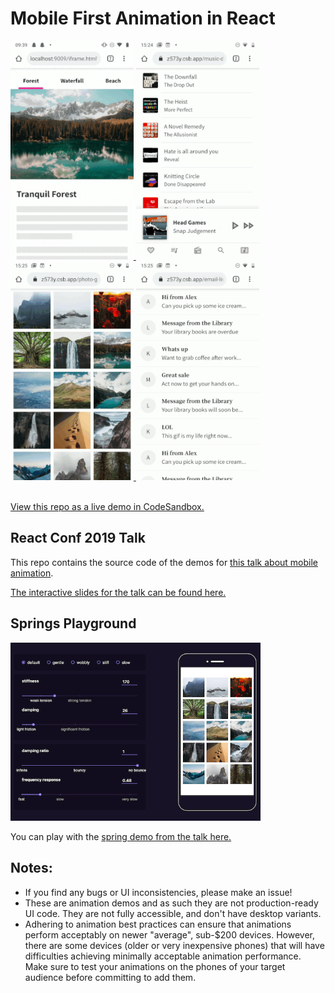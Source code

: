 # Mobile First Animation in React

<a href="https://codesandbox.io/s/github/aholachek/mobile-first-animation">
<img src="./demos/tabs.gif" alt="swipeable tabs" height="350px">
</a>
<a href="https://codesandbox.io/s/github/aholachek/mobile-first-animation">
<img src="./demos/music-drawer-android.gif" alt="an animated drawer inspired by the Apple Music app" height="350px">
</a>
<a href="https://codesandbox.io/s/github/aholachek/mobile-first-animation">
<img src="./demos/image-grid-android.gif" alt="animated grid of images" height="350px">
</a>
<a href="https://codesandbox.io/s/github/aholachek/mobile-first-animation">
<img src="./demos/email-list-android.gif" alt="dismissable email list" height="350px">
</a>

<br/>
<br/>

[View this repo as a live demo in CodeSandbox.](https://codesandbox.io/s/github/aholachek/mobile-first-animation)

## React Conf 2019 Talk

This repo contains the source code of the demos for [this talk about mobile animation](https://www.youtube.com/watch?v=JDDxR1a15Yo&feature=youtu.be&t=10664).

[The interactive slides for the talk can be found here.](http://mobile-first-animation.netlify.com)

## Springs Playground

<a href="https://spring-playground.netlify.com/">
<img src="./demos/spring-demo.png" width="400px">
</a>

You can play with the [spring demo from the talk here.](https://spring-playground.netlify.com/)

## Notes:

- If you find any bugs or UI inconsistencies, please make an issue!
- These are animation demos and as such they are not production-ready UI code. They are not fully accessible, and don't have desktop variants.
- Adhering to animation best practices can ensure that animations perform acceptably on newer "average", sub-$200 devices. However, there are some devices (older or very inexpensive phones) that will have difficulties achieving minimally acceptable animation performance. Make sure to test your animations on the phones of your target audience before committing to add them.
